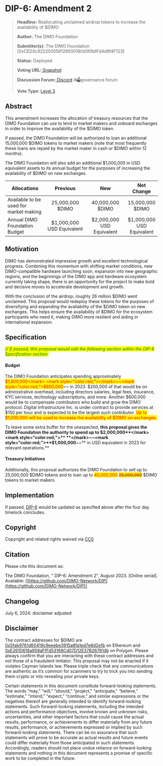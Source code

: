 # DIP-6: Amendment 2

> **Headline:** Reallocating unclaimed airdrop tokens to increase the availability of $DIMO
>
> **Author:** The DIMO Foundation
>
> **Submitter(s):** The DIMO Foundation \[0xCED3c922200559128930180d3f0bfFd4d9f4F123]
>
> **Status:** Deployed
>
> **Voting URL:**[ ](https://snapshot.org/#/dimo.eth/proposal/0x74f67d2da46e74e190063932f7b6a27fdafc7fa368ee5a275335db3a9e666499)[Snapshot](https://snapshot.org/#/dimo.eth/proposal/0xa9e9c01c66c776e53b06b384782e6302de29201b14a050cb6be2f511143d4ba5)
>
> **Discussion Forum:**[ Discord](https://chat.dimo.zone/) #🗳️governance forum
>
> **Vote Type:** [Level 3](https://docs.dimo.zone/governance/dip1#voting-protocol)​

## Abstract

This amendment increases the allocation of treasury resources that the DIMO Foundation can use to lend to market makers and onboard exchanges in order to improve the availability of the $DIMO token.

If passed, the DIMO Foundation will be authorized to loan an additional 15,000,000 $DIMO tokens to market makers (note that most frequently these loans are repaid by the market maker in cash or $DIMO within 12 months).&#x20;

The DIMO Foundation will also add an additional $1,000,000 in USD equivalent assets to its annual budget for the purposes of increasing the availability of $DIMO on new exchanges.

<table><thead><tr><th width="189"> Allocations</th><th width="192" align="center">Previous</th><th width="180" align="center">New</th><th align="center">Net Change</th></tr></thead><tbody><tr><td>Available to be used for market making</td><td align="center">25,000,000 $DIMO</td><td align="center">40,000,000 $DIMO</td><td align="center">15,000,000 $DIMO</td></tr><tr><td>Annual DIMO Foundation Budget</td><td align="center">$1,000,000 USD Equivalent</td><td align="center">$2,000,000 USD Equivalent</td><td align="center">$1,000,000 USD Equivalent</td></tr></tbody></table>

## Motivation

DIMO has demonstrated impressive growth and excellent technological progress. Combining this momentum with shifting market conditions, new DIMO-compatible hardware launching soon, expansion into new geographic regions, and the beginnings of the DIMO app and hardware ecosystem currently taking shape, there is an opportunity for the project to make bold and decisive moves to accelerate development and growth.

With the conclusion of the airdrop, roughly 26 million $DIMO went unclaimed. This proposal would redeploy these tokens for the purposes of diversifying and expanding the availability of the $DIMO token on new exchanges.  This helps ensure the availability of $DIMO for the ecosystem participants who need it, making DIMO more resilient and aiding in international expansion.

## Specification

_<mark style="color:green;">// If passed, this proposal would edit the following section within the DIP-6 Specification section:</mark>_&#x20;

#### **Budget**

The DIMO Foundation anticipates spending approximately <mark style="color:red;">$1,800,000</mark> <mark style="color:red;"></mark>~~<mark style="color:red;">$800,000</mark>~~ in 2023. $200,000 of that would be on administrative overhead, including directors salaries, legal fees, insurance, KYC services, technology subscriptions, and more. Another $600,000 would be to compensate contributors who build and grow the DIMO protocol. Digital Infrastructure Inc. is under contract to provide services at $150 per hour and is expected to be the largest such contributor. <mark style="color:red;">Up to $1,000,000 will be used to increase the availability of $DIMO on exchanges.</mark>

To leave some extra buffer for the unexpected, **this proposal gives the DIMO Foundation the authority to spend up to **<mark style="color:red;">**$2,000,000**</mark><mark style="color:red;">** **</mark>~~<mark style="color:red;">**$1,000,000**</mark>~~** in USD equivalent in 2023 for relevant operations.**

#### Treasury Initiatives

Additionally, this proposal authorizes the DIMO Foundation to sell up to 25,000,000 $DIMO tokens and to loan up to <mark style="color:red;">40,000,000</mark> <mark style="color:red;"></mark>~~<mark style="color:red;">25,000,000</mark>~~ $DIMO tokens to market makers.

## Implementation

If passed, [DIP-6](../improvement-proposals/dip6.md) would be updated as specified above after the four day timelock concludes.

## **Copyright**

Copyright and related rights waived via [CC0](https://creativecommons.org/publicdomain/zero/1.0)

## Citation

Please cite this document as:

The DIMO Foundation, " DIP-6: Amendment 2", August 2023. \[Online serial]. Available: \[[https://github.com/DIMO-Network/DIP](https://github.com/DIMO-Network/DIP)]

## Changelog

July 6, 2024: disclaimer adjusted

## Disclaimer <a href="#disclaimer" id="disclaimer"></a>

The contract addresses for $DIMO are [0x5fab9761d60419c9eeebe3915a8fa1ed7e8d2e1b](https://etherscan.io/token/0x5fab9761d60419c9eeebe3915a8fa1ed7e8d2e1b) on Ethereum and [0xE261D618a959aFfFd53168Cd07D12E37B26761db](https://polygonscan.com/token/0xE261D618a959aFfFd53168Cd07D12E37B26761db) on Polygon. Please always confirm that you are interacting with these contract addresses and not those of a fraudulent imitator. This proposal may not be enacted if it violates Cayman Islands law. Please triple check that any communications are authentic as it’s common for scammers to try to trick you into sending them crypto or into revealing your private keys.

Certain statements in this document constitute forward-looking statements. The words “may,” “will,” “should,” “project,” “anticipate,” “believe,” “estimate,” “intend,” “expect,” “continue,” and similar expressions or the negatives thereof are generally intended to identify forward-looking statements. Such forward-looking statements, including the intended actions and performance objectives, involve known and unknown risks, uncertainties, and other important factors that could cause the actual results, performance, or achievements to differ materially from any future results, performance, or achievements expressed or implied by such forward-looking statements. There can be no assurance that such statements will prove to be accurate as actual results and future events could differ materially from those anticipated in such statements. Accordingly, readers should not place undue reliance on forward-looking statements and nothing in this document represents a promise of specific work to be completed in the future.

